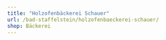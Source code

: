 ```yaml
---
title: "Holzofenbäckerei Schauer"
url: /bad-staffelstein/holzofenbaeckerei-schauer/
shop: Bäckerei
---
```

